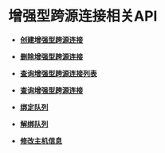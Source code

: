 # 增强型跨源连接相关API<a name="dli_02_0186"></a>

-   **[创建增强型跨源连接](创建增强型跨源连接.md)**  

-   **[删除增强型跨源连接](删除增强型跨源连接.md)**  

-   **[查询增强型跨源连接列表](查询增强型跨源连接列表.md)**  

-   **[查询增强型跨源连接](查询增强型跨源连接.md)**  

-   **[绑定队列](绑定队列.md)**  

-   **[解绑队列](解绑队列.md)**  

-   **[修改主机信息](修改主机信息.md)**  



